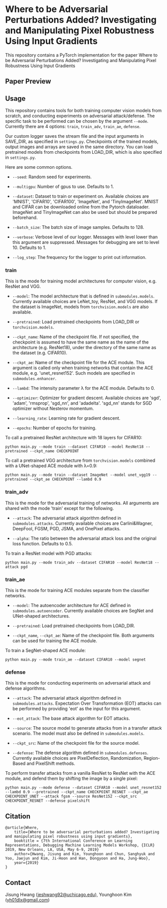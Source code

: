 # Where to be Adversarial Perturbations Added? Investigating and Manipulating Pixel Robustness Using Input Gradients

This repository contains a PyTorch implementation for the paper
Where to be Adversarial Perturbations Added? Investigating and Manipulating Pixel Robustness Using Input Gradients

## Paper Preview


## Usage

This repository contains tools for both training computer vision models from scratch, and conducting experiments on adversarial attack/defense. The specific task to be performed can be chosen by the argument `--mode`. Currently there are 4 options: `train`, `train_adv`, `train_ae`, `defense`.

Our custom logger saves the stream file and the input arguments in SAVE_DIR, as specified in `settings.py`. Checkpoints of the trained models, output images and arrays are saved in the same directory. You can load pretrained models from checkpoints from LOAD_DIR, which is also specified in `settings.py`.

Here are some common options.

- `--seed`: Random seed for experiments.

- `--multigpu`: Number of gpus to use. Defaults to 1.

- `--dataset`: Dataset to train or experiment on. Available choices are 'MNIST', 'CIFAR10', 'CIFAR100', 'ImageNet', and 'TinyImageNet'. MNIST and CIFAR can be downloaded online from the Pytorch dataloader. ImageNet and TinyImageNet can also be used but should be prepared beforehand.

- `--batch_size`: The batch size of image samples. Defaults to 128.

- `--verbose`: Verbose level of our logger. Messages with level lower than this argument are suppressed. Messages for debugging are set to level 10. Defaults to 1.

- `--log_step`: The frequency for the logger to print out information.


### train

This is the mode for training model architectures for computer vision, e.g. ResNet and VGG.

- `--model`: The model architecture that is defined in `submodules.models`. Currently available choices are LeNet_toy, ResNet, and VGG models. If the dataset is ImageNet, models from `torchvision.models` are also available.

- `--pretrained`: Load pretrained checkpoints from LOAD_DIR or `torchvision.models`.

- `--ckpt_name`: Name of the checkpoint file. If not specified, the checkpoint is assumed to have the same name as the name of the architecture (e.g. ResNet18), under the directory of the same name as the dataset (e.g. CIFAR10).

- `--ckpt_ae`: Name of the checkpoint file for the ACE module. This argument is called only when training networks that contain the ACE module, e.g. 'unet_resnet152'. Such models are specified in `submodules.enhancer`.

- `--lambd`: The intensity parameter λ for the ACE module. Defaults to 0.

- `--optimizer`: Optimizer for gradient descent. Available choices are 'sgd', 'adam', 'rmsprop', 'sgd_nn', and 'adadelta'. 'sgd_nn' stands for SGD optimizer without Nesterov momentum.

- `--learning_rate`: Learning rate for gradient descent.

- `--epochs`: Number of epochs for training.

To call a pretrained ResNet architecture with 18 layers for CIFAR10:
```
python main.py --mode train --dataset CIFAR10 --model ResNet18 --pretrained --ckpt_name CHECKPOINT
```

To call a pretrained VGG architecture from `torchvision.models` combined with a UNet-shaped ACE module with λ=0.9:
```
python main.py --mode train --dataset ImageNet --model unet_vgg19 --pretrained --ckpt_ae CHECKPOINT --lambd 0.9
```

### train_adv

This is the mode for the adversarial training of networks. All arguments are shared with the mode 'train' except for the following.

- `--attack`: The adversarial attack algorithm defined in `submodules.attacks`. Currently available choices are Carlini&Wagner, DeepFool, FGSM, PGD, JSMA, and OnePixel attacks.  

- `--alpha`: The ratio between the adversarial attack loss and the original loss function. Defaults to 0.5.

To train a ResNet model with PGD attacks:
```
python main.py --mode train_adv --dataset CIFAR10 --model ResNet18 --attack pgd
```

### train_ae

This is the mode for training ACE modules separate from the classifier networks.

- `--model`: The autoencoder architecture for ACE defined in `submodules.autoencoder`. Currently available choices are SegNet and UNet-shaped architectures.

- `--pretrained`: Load pretrained checkpoints from LOAD_DIR.

- `--ckpt_name`, `--ckpt_ae`: Name of the checkpoint file. Both arguments can be used for training the ACE module.

To train a SegNet-shaped ACE module:
```
python main.py --mode train_ae --dataset CIFAR10 --model segnet
```

### defense

This is the mode for conducting experiments on adversarial attack and defense algorithms.

- `--attack`: The adversarial attack algorithm defined in `submodules.attacks`. Expectation Over Transformation (EOT) attacks can be performed by providing 'eot' as the input for this argument.

- `--eot_attack`: The base attack algorithm for EOT attacks.

- `--source`: The source model to generate attacks from in a transfer attack scenario. The model must also be defined in `submodules.models`.

- `--ckpt_src`: Name of the checkpoint file for the source model.

- `--defense`: The defense algorithm defined in `submodules.defenses`. Currently available choices are PixelDeflection, Randomization, Region-Based and PixelShift methods.

To perform transfer attacks from a vanilla ResNet to ResNet with the ACE module, and defend them by shifting the image by a single pixel:
```
python main.py --mode defense --dataset CIFAR10 --model unet_resnet152 --lambd 0.9 --pretrained --ckpt_name CHECKPOINT_RESNET --ckpt_ae CHECKPOINT_UNET --attack fgsm --source ResNet152 --ckpt_src CHECKPOINT_RESNET --defense pixelshift
```


## Citation

```
@article{Where,
    title={Where to be adversarial perturbations added? Investigating and manipulating pixel robustness using input gradients},
    booktitle = {7th International Conference on Learning Representations, Debugging Machine Learning Models Workshop, {ICLR} 2019, New Orleans, LA, USA, May 6-9, 2019}
    author={Hwang, Jisung and Kim, Younghoon and Chun, Sanghyuk and Yoo, Jaejun and Kim, Ji-Hoon and Han, Dongyoon and Ha, Jung-Woo},
    year={2019}
}
```

## Contact

Jisung Hwang (jeshwang92@uchicago.edu), Younghoon Kim (yh01dlx@gmail.com)
